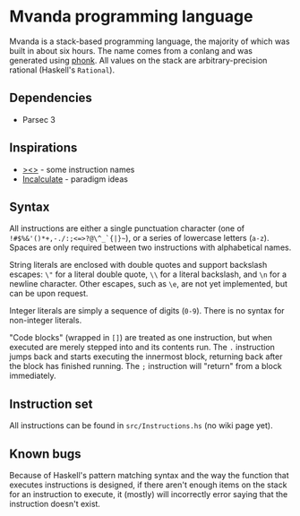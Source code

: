 # Mvanda programming language

Mvanda is a stack-based programming language, the majority of which was built
in about six hours. The name comes from a conlang and was generated using
[phonk](https://github.com/elyatai/phonk/). All values on the stack are
arbitrary-precision rational (Haskell's `Rational`).

## Dependencies

- Parsec 3

## Inspirations

- [><>](https://esolangs.org/wiki/Fish) - some instruction names
- [Incalculate](https://github.com/ry00001/incalculate) - paradigm ideas

## Syntax

All instructions are either a single punctuation character (one of
``!#$%&'()*+,-./:;<=>?@\^_`{|}~``), or a series of lowercase letters (`a-z`).
Spaces are only required between two instructions with alphabetical names.

String literals are enclosed with double quotes and support backslash
escapes: `\"` for a literal double quote, `\\` for a literal backslash, and
`\n` for a newline character. Other escapes, such as `\e`, are not yet
implemented, but can be upon request.

Integer literals are simply a sequence of digits (`0-9`). There is no syntax
for non-integer literals.

"Code blocks" (wrapped in `[]`) are treated as one instruction, but when
executed are merely stepped into and its contents run. The `.` instruction
jumps back and starts executing the innermost block, returning back after the
block has finished running. The `;` instruction will "return" from a block
immediately.

## Instruction set

All instructions can be found in `src/Instructions.hs` (no wiki page yet).

## Known bugs

Because of Haskell's pattern matching syntax and the way the function that
executes instructions is designed, if there aren't enough items on the stack
for an instruction to execute, it (mostly) will incorrectly error saying that
the instruction doesn't exist.